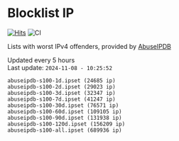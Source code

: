 # Blocklist IP

[![Hits](https://hits.seeyoufarm.com/api/count/incr/badge.svg?url=https%3A%2F%2Fgithub.com%2Fborestad%2Fblocklist-ip%2F&count_bg=%2379C83D&title_bg=%23555555&icon=&icon_color=%23E7E7E7&title=hits&edge_flat=false)](https://hits.seeyoufarm.com)  ![CI](https://img.shields.io/github/workflow/status/borestad/blocklist-ip/CI?style=flat-square)

Lists with worst IPv4 offenders, provided by [AbuseIPDB](https://www.abuseipdb.com/)

<!-- FOOTER-PLACEHOLDER -->
Updated every 5 hours<br>
Last update: `2024-11-08 - 10:25:52`
```
abuseipdb-s100-1d.ipset (24685 ip)
abuseipdb-s100-2d.ipset (29023 ip)
abuseipdb-s100-3d.ipset (32347 ip)
abuseipdb-s100-7d.ipset (41247 ip)
abuseipdb-s100-30d.ipset (76571 ip)
abuseipdb-s100-60d.ipset (109105 ip)
abuseipdb-s100-90d.ipset (131938 ip)
abuseipdb-s100-120d.ipset (156209 ip)
abuseipdb-s100-all.ipset (689936 ip)
```
